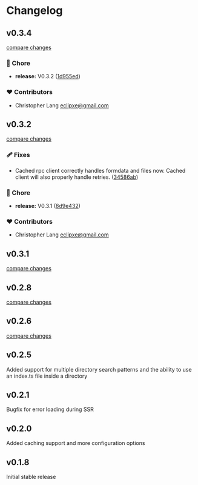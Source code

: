 # Changelog

## v0.3.4

[compare changes](https://github.com/gsxdsm/nuxt-rpc/compare/v0.3.2...v0.3.4)

### 🏡 Chore

- **release:** V0.3.2 ([1d955ed](https://github.com/gsxdsm/nuxt-rpc/commit/1d955ed))

### ❤️ Contributors

- Christopher Lang <eclipxe@gmail.com>

## v0.3.2

[compare changes](https://github.com/gsxdsm/nuxt-rpc/compare/v0.3.1...v0.3.2)

### 🩹 Fixes

- Cached rpc client correctly handles formdata and files now. Cached client will also properly handle retries. ([34586ab](https://github.com/gsxdsm/nuxt-rpc/commit/34586ab))

### 🏡 Chore

- **release:** V0.3.1 ([8d9e432](https://github.com/gsxdsm/nuxt-rpc/commit/8d9e432))

### ❤️ Contributors

- Christopher Lang <eclipxe@gmail.com>

## v0.3.1

[compare changes](https://github.com/gsxdsm/nuxt-rpc/compare/v0.2.8...v0.3.1)

## v0.2.8

[compare changes](https://github.com/gsxdsm/nuxt-rpc/compare/v0.2.7...v0.2.8)

## v0.2.6

[compare changes](https://github.com/gsxdsm/nuxt-rpc/compare/v0.2.5...v0.2.6)

## v0.2.5

Added support for multiple directory search patterns and the ability to use an index.ts file inside a directory

## v0.2.1

Bugfix for error loading during SSR

## v0.2.0

Added caching support and more configuration options

## v0.1.8

Initial stable release
